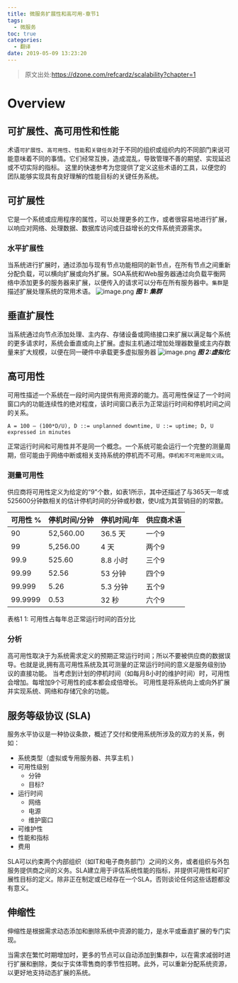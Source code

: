```yaml
---
title: 微服务扩展性和高可用-章节1
tags:
  - 微服务
toc: true
categories:
  - 翻译
date: 2019-05-09 13:23:20
---
```


> 原文出处:https://dzone.com/refcardz/scalability?chapter=1
# Overview
## 可扩展性、高可用性和性能
术语`可扩展性`、`高可用性`、`性能`和`关键任务`对于不同的组织或组织内的不同部门来说可能意味着不同的事情。它们经常互换，造成混乱，导致管理不善的期望、实现延迟或不切实际的指标。
这里的快速参考为您提供了定义这些术语的工具，以便您的团队能够实现具有良好理解的性能目标的关键任务系统。
## 可扩展性

它是一个系统或应用程序的属性，可以处理更多的工作，或者很容易地进行扩展，以响应对网络、处理数据、数据库访问或日益增长的文件系统资源需求。
<!-- more -->
### 水平扩展性
当系统进行扩展时，通过添加与现有节点功能相同的新节点，在所有节点之间重新分配负载，可以横向扩展或向外扩展。SOA系统和Web服务器通过向负载平衡网络中添加更多的服务器来扩展，以便传入的请求可以分布在所有服务器中。`集群`是描述扩展处理系统的常用术语。
![image.png](/images/2019/05/09/4c0362f0-7219-11e9-b22a-7d284106ced1.png)
***图 1: 集群***

## 垂直扩展性
当系统通过向节点添加处理、主内存、存储设备或网络接口来扩展以满足每个系统的更多请求时，系统会垂直或向上扩展。虚拟主机通过增加处理器数量或主内存数量来扩大规模，以便在同一硬件中承载更多虚拟服务器
![image.png](/images/2019/05/09/5d2f98a0-7219-11e9-b22a-7d284106ced1.png)
***图 2:虚拟化***

## 高可用性
可用性描述一个系统在一段时间内提供有用资源的能力。高可用性保证了一个时间窗口内的功能连续性的绝对程度，该时间窗口表示为正常运行时间和停机时间之间的关系。
```
A = 100 – (100*D/U), D ::= unplanned downtime, U ::= uptime; D, U expressed in minutes
```

正常运行时间和可用性并不是同一个概念。一个系统可能会运行一个完整的测量周期，但可能由于网络中断或相关支持系统的停机而不可用。`停机和不可用是同义词`。

### 测量可用性  
供应商将可用性定义为给定的“9”个数，如表1所示，其中还描述了与365天一年或525600分钟数相关的估计停机时间的分钟或秒数，使U成为其营销目的的常数。
  

|可用性 %|停机时间/分钟|停机时间/年|供应商术语|
|-|-|-|-|		
|90    |	52,560.00 |	36.5 天 |	一个9|
|99    |	5,256.00  |	4 天	  |     两个9|
|99.9  |	525.60	  |     8.8 小时 |	三个9|
|99.99 |	52.56	  |    53 分钟 |	四个9|
|99.999|	5.26	  |    5.3 分钟|	五个9|
|99.9999|	0.53	  |   32 秒|	六个9|
表格1 1: 可用性占每年总正常运行时间的百分比

### 分析
高可用性取决于为系统需求定义的预期正常运行时间；所以不要被供应商的数据误导。也就是说,拥有高可用性系统及其可测量的正常运行时间的意义是服务级别协议的直接功能。
当考虑到计划的停机时间（如每月8小时的维护时间）时，可用性会增加。每增加9个可用性的成本都会成倍增长。
可用性是将系统向上或向外扩展并实现系统、网络和存储冗余的功能。

## 服务等级协议 (SLA)
服务水平协议是一种协议条款，概述了交付和使用系统所涉及的双方的关系，例如：

+ 系统类型（虚拟或专用服务器、共享主机 )
+ 可用性级别
  + 分钟
  + 目标?
+ 运行时间
  + 网络
  + 电源
  + 维护窗口
+ 可维护性
+ 性能和指标
+ 费用  

SLA可以约束两个内部组织（如IT和电子商务部门）之间的义务，或者组织与外包服务提供商之间的义务。SLA建立用于评估系统性能的指标，并提供可用性和可扩展性目标的定义。除非正在制定或已经存在一个SLA，否则谈论任何这些话题都没有意义。

## 伸缩性
伸缩性是根据需求动态添加和删除系统中资源的能力，是水平或垂直扩展的专门实现。

当需求在繁忙时期增加时，更多的节点可以自动添加到集群中，以在需求减弱时进行扩展和删除，类似于实体零售商的季节性招聘。此外，可以重新分配系统资源，以更好地支持动态扩展的系统。
